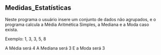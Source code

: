 ## Medidas_Estatísticas

Neste programa o usuário insere um conjunto de dados não agrupados, e o programa calcula a Média Aritmética Simples, a Mediana e a Moda caso exista.

Exemplo: 1, 3, 3, 5, 8

A Média será 4 A Mediana será 3 E a Moda será 3
